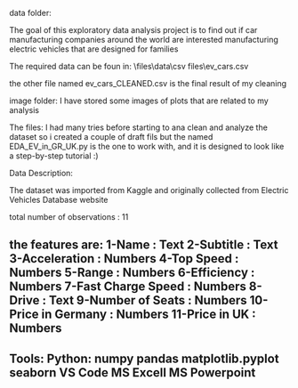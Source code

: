data folder:

The goal of this exploratory data analysis project is to find out if car manufacturing companies around the world are interested manufacturing electric vehicles that are designed for families


The required data can be foun in:
        \files\data\csv files\ev_cars.csv

the other file named ev_cars_CLEANED.csv is the final result of my cleaning



image folder:
    I have stored some images of plots that are related to my analysis



The files:
    I had many tries before starting to ana clean and analyze the dataset so i created a couple of draft fils but
    the named EDA_EV_in_GR_UK.py is the one to work with, and it is designed to look like a step-by-step tutorial :)



Data Description:

The dataset was imported from Kaggle and originally collected from Electric Vehicles Database website

total number of observations : 11

the features are:
1-Name                :   Text
2-Subtitle            :   Text
3-Acceleration        :   Numbers
4-Top Speed           :   Numbers
5-Range               :   Numbers
6-Efficiency          :   Numbers
7-Fast Charge Speed   :   Numbers
8-Drive               :   Text
9-Number of Seats     :   Numbers
10-Price in Germany   :   Numbers
11-Price in UK        :   Numbers
------------------------------------------------------------------------------------------------------------------------


Tools:
    Python:
        numpy 
        pandas 
        matplotlib.pyplot
        seaborn
    VS Code 
    MS Excell
    MS Powerpoint
---------------------------------------------------------
